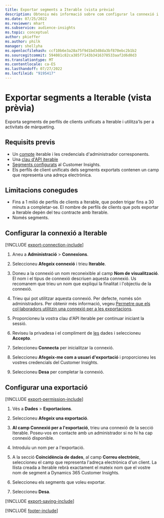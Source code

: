 ```yaml
---
title: Exportar segments a Iterable (vista prèvia)
description: Obteniu més informació sobre com configurar la connexió i exportar-la a Iterable.
ms.date: 07/25/2022
ms.reviewer: mhart
ms.subservice: audience-insights
ms.topic: conceptual
author: pkieffer
ms.author: philk
manager: shellyha
ms.openlocfilehash: ccf10b6e3a28a75f9d1bd3d8da3bf870ebc2b1b2
ms.sourcegitcommit: 594081c82ca385f7143b3416378533aaf2d6d0d3
ms.translationtype: MT
ms.contentlocale: ca-ES
ms.lasthandoff: 07/27/2022
ms.locfileid: "9195417"
---
```

# <a name="export-segments-to-iterable-preview"></a>Exportar segments a Iterable (vista prèvia)

Exporta segments de perfils de clients unificats a Iterable i utilitza'ls per a activitats de màrqueting.

## <a name="prerequisites"></a>Requisits previs

- Un [compte](https://iterable.com/) iterable i les credencials d'administrador corresponents.
- Una [clau d'API iterable](https://support.iterable.com/hc/en-us/articles/360043464871)
- [Segments configurats](segments.md) al Customer Insights.
- Els perfils de client unificats dels segments exportats contenen un camp que representa una adreça electrònica.

## <a name="known-limitations"></a>Limitacions conegudes

- Fins a 1 milió de perfils de clients a Iterable, que poden trigar fins a 30 minuts a completar-se. El nombre de perfils de clients que pots exportar a Iterable depèn del teu contracte amb Iterable.
- Només segments.

## <a name="set-up-connection-to-iterable"></a>Configurar la connexió a Iterable

[!INCLUDE [export-connection-include](includes/export-connection-admn.md)]

1. Aneu a **Administració** > **Connexions**.

1. Seleccioneu **Afegeix connexió** i trieu **Iterable**.

1. Doneu a la connexió un nom reconeixible al camp **Nom de visualització**. El nom i el tipus de connexió descriuen aquesta connexió. Us recomanem que trieu un nom que expliqui la finalitat i l'objectiu de la connexió.

1. Trieu qui pot utilitzar aquesta connexió. Per defecte, només són administradors. Per obtenir més informació, vegeu [Permetre que els col·laboradors utilitzin una connexió per a les exportacions](connections.md#allow-contributors-to-use-a-connection-for-exports).

1. Proporcioneu la vostra clau d'API iterable per continuar iniciant la sessió.

1. Reviseu la privadesa i el compliment de [les](connections.md#data-privacy-and-compliance) dades i seleccioneu **Accepto**.

1. Seleccioneu **Connecta** per inicialitzar la connexió.

1. Seleccioneu **Afegeix-me com a usuari d'exportació** i proporcioneu les vostres credencials del Customer Insights.

1. Seleccioneu **Desa** per completar la connexió.

## <a name="configure-an-export"></a>Configurar una exportació

[!INCLUDE [export-permission-include](includes/export-permission.md)]

1. Vés a **Dades** > **Exportacions**.

1. Seleccioneu **Afegeix una exportació**.

1. **Al camp Connexió per a l'exportació**, trieu una connexió de la secció Iterable. Poseu-vos en contacte amb un administrador si no hi ha cap connexió disponible.

1. Introduïu un nom per a l'exportació.

1. A la secció **Coincidència de dades**, al camp **Correu electrònic**, seleccioneu el camp que representa l'adreça electrònica d'un client. La llista creada a Iterable rebrà exactament el mateix nom que el vostre nom de segment a Dynamics 365 Customer Insights.

1. Seleccioneu els segments que voleu exportar.

1. Seleccioneu **Desa**.

[!INCLUDE [export-saving-include](includes/export-saving.md)]

[!INCLUDE [footer-include](includes/footer-banner.md)]
